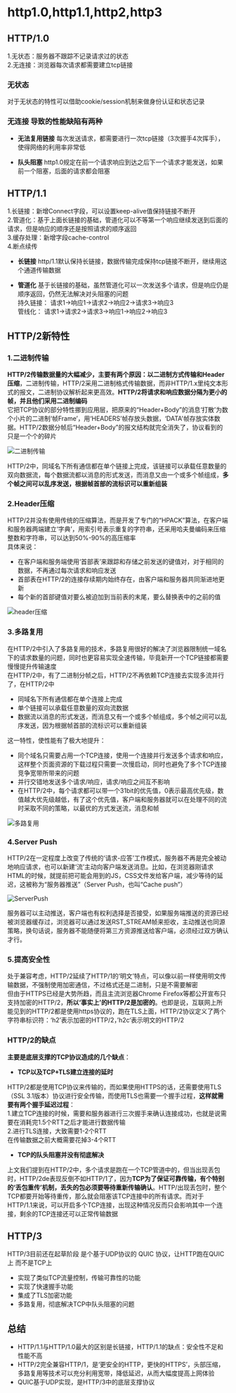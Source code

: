 # http1.0,http1.1,http2,http3

## HTTP/1.0

1.无状态：服务器不跟踪不记录请求过的状态  
2.无连接：浏览器每次请求都需要建立tcp链接

### 无状态

对于无状态的特性可以借助cookie/session机制来做身份认证和状态记录

### 无连接 导致的性能缺陷有两种

* **无法复用链接**
每次发送请求，都需要进行一次tcp链接（3次握手4次挥手），使得网络的利用率非常低

* **队头阻塞**
http1.0规定在前一个请求响应到达之后下一个请求才能发送，如果前一个阻塞，后面的请求都会阻塞

## HTTP/1.1

1.长链接：新增Connect字段，可以设置keep-alive值保持链接不断开  
2.管道化：基于上面长链接的基础，管道化可以不等第一个响应继续发送到后面的请求，但是响应的顺序还是按照请求的顺序返回  
3.缓存处理：新增字段cache-control  
4.断点续传

* **长链接**
http/1.1默认保持长链接，数据传输完成保持tcp链接不断开，继续用这个通道传输数据

* **管道化**
基于长链接的基础，虽然管道化可以一次发送多个请求，但是响应仍是顺序返回，仍然无法解决对头阻塞的问题  
持久链接： 请求1->响应1->请求2->响应2->请求3->响应3  
管线化： 请求1->请求2->请求3->响应1->响应2->响应3

## HTTP/2新特性

### 1.二进制传输

**HTTP/2传输数据量的大幅减少，主要有两个原因：以二进制方式传输和Header压缩**，二进制传输，HTTP/2采用二进制格式传输数据，而非HTTP/1.x里纯文本形式的报文，二进制协议解析起来更高效。**HTTP/2将请求和响应数据分隔为更小的帧，并且他们采用二进制编码**  
它把TCP协议的部分特性挪到应用层，把原来的“Header+Body”的消息‘打散’为数个小片的二进制‘帧Frame’，用‘HEADERS’帧存放头数据，‘DATA'帧存放实体数据。HTTP/2数据分帧后“Header+Body”的报文结构就完全消失了，协议看到的只是一个个的碎片

![二进制传输](../../resource/blogs.images/http1.0,http1.1,http2,http3/二进制传输.png)

HTTP/2中，同域名下所有通信都在单个链接上完成，该链接可以承载任意数量的双向数据流，每个数据流都以消息的形式发送，而消息又由一个或多个帧组成，**多个帧之间可以乱序发送，根据帧首部的流标识可以重新组装**

### 2.Header压缩

HTTP/2并没有使用传统的压缩算法，而是开发了专门的“HPACK”算法，在客户端和服务器两端建立‘字典’，用索引号表示重复的字符串，还采用哈夫曼编码来压缩整数和字符串，可以达到50%-90%的高压缩率  
具体来说：

* 在客户端和服务端使用‘首部表’来跟踪和存储之前发送的键值对，对于相同的数据，不再通过每次请求和响应发送
* 首部表在HTTP/2的连接存续期内始终存在，由客户端和服务器共同渐进地更新
* 每个新的首部键值对要么被迫加到当前表的末尾，要么替换表中的之前的值

![header压缩](../../resource/blogs/images/http1.0,http1.1,http2,http3/二进制传输.png)

### 3.多路复用

在HTTP/2中引入了多路复用的技术，多路复用很好的解决了浏览器限制统一域名下的请求数量的问题，同时也更容易实现全速传输，毕竟新开一个TCP链接都需要慢慢提升传输速度  
在HTTP/2中，有了二进制分帧之后，HTTP/2不再依赖TCP连接去实现多流并行了，在HTTP/2中

* 同域名下所有通信都在单个连接上完成
* 单个链接可以承载任意数量的双向流数据
* 数据流以消息的形式发送，而消息又有一个或多个帧组成，多个帧之间可以乱序发送，因为根据帧首部的流标识可以重新组装

这一特性，使性能有了极大地提升：

* 同个域名只需要占用一个TCP连接，使用一个连接并行发送多个请求和响应，这样整个页面资源的下载过程只需要一次慢启动，同时也避免了多个TCP连接竞争宽带所带来的问题
* 并行交错地发送多个请求/响应，请求/响应之间互不影响
* 在HTTP/2中，每个请求都可以带一个31bit的优先值，0表示最高优先级，数值越大优先级越低，有了这个优先值，客户端和服务器就可以在处理不同的流时采取不同的策略，以最优的方式发送流，消息和帧

![多路复用](../../resource/blogs/images/http1.0,http1.1,http2,http3/多路复用.png)

### 4.Server Push

HTTP/2在一定程度上改变了传统的‘请求-应答’工作模式，服务器不再是完全被动地响应请求，也可以新建‘流’主动向客户端发送消息。比如，在浏览器刚请求HTML的时候，就提前把可能会用到的JS，CSS文件发给客户端，减少等待的延迟，这被称为“服务器推送”（Server Push，也叫“Cache push”）

![ServerPush](../../resource/blogs/images/http1.0,http1.1,http2,http3/ServerPush.png)

服务器可以主动推送，客户端也有权利选择是否接受，如果服务端推送的资源已经被浏览器缓存过，浏览器可以通过发送RST_STREAM帧来拒收，主动推送也同源策略，换句话说，服务器不能随便将第三方资源推送给客户端，必须经过双方确认才行。

### 5.提高安全性

处于兼容考虑，HTTP/2延续了HTTP/1的‘明文’特点，可以像以前一样使用明文传输数据，不强制使用加密通信，不过格式还是二进制，只是不需要解密  
但由于HTTPS已经是大势所趋，而且主流浏览器Chrome Firefox等都公开宣布只支持加密的HTTP/2，**所以‘事实上’的HTTP/2是加密的**。也即是说，互联网上所能见到的HTTP/2都是使用https协议的，跑在TLS上面，HTTP/2协议定义了两个字符串标识符：‘h2’表示加密的HTTP/2，’h2c‘表示明文的HTTP/2

### HTTP/2的缺点

**主要是底层支撑的TCP协议造成的几个缺点**：

* **TCP以及TCP+TLS建立连接的延时**

HTTP/2都是使用TCP协议来传输的，而如果使用HTTPS的话，还需要使用TLS（SSL 3.1版本）协议进行安全传输，而使用TLS也需要一个握手过程，**这样就需要有两个握手延迟过程**：  
1.建立TCP连接的时候，需要和服务器进行三次握手来确认连接成功，也就是说需要在消耗完1.5个RTT之后才能进行数据传输  
2.进行TLS连接，大致需要1-2个RTT  
在传输数据之前大概需要花掉3-4个RTT

* **TCP的队头阻塞并没有彻底解决**

上文我们提到在HTTP/2中，多个请求是跑在一个TCP管道中的，但当出现丢包时，HTTP/2de表现反倒不如HTTP/1了，因为**TCP为了保证可靠传输，有个特别的‘丢包重传’机制，丢失的包必须要等待重新传输确认**。HTTP/出现丢包时，整个TCP都要开始等待重传，那么就会阻塞该TCP连接中的所有请求。而对于HTTP/1.1来说，可以开启多个TCP连接，出现这种情况反而只会影响其中一个连接，剩余的TCP连接还可以正常传输数据

## HTTP/3

HTTP/3目前还在起草阶段 是个基于UDP协议的 QUIC 协议，让HTTP跑在QUIC上 而不是TCP上

* 实现了类似TCP流量控制，传输可靠性的功能
* 实现了快速握手功能
* 集成了TLS加密功能
* 多路复用，彻底解决TCP中队头阻塞的问题

## 总结

* HTTP/1.1与HTTP/1.0最大的区别是长链接，HTTP/1.1的缺点：安全性不足和性能不高
* HTTP/2完全兼容HTTP/1，是‘更安全的HTTP，更快的HTTPS’，头部压缩，多路复用等技术可以充分利用宽带，降低延迟，从而大幅度提高上网体验
* QUIC基于UDP实现，是HTTP/3中的底层支撑协议

